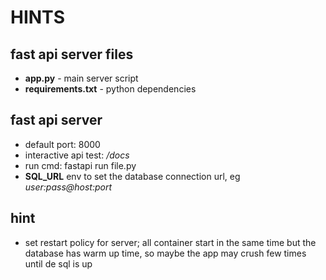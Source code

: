 # HINTS

## fast api server files
* **app.py** - main server script
* **requirements.txt** - python dependencies

## fast api server
* default port: 8000
* interactive api test: */docs*
* run cmd: fastapi run file.py
* **SQL_URL** env to set the database connection url, eg *user:pass@host:port*

## hint
* set restart policy for server; all container start in the same time but the database has warm up time, so maybe the app may crush few times until de sql is up